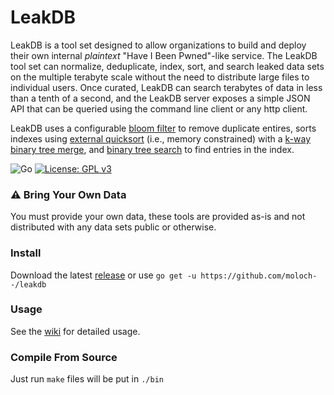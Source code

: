 # LeakDB

LeakDB is a tool set designed to allow organizations to build and deploy their own internal _plaintext_ "Have I Been Pwned"-like service. The LeakDB tool set can normalize, deduplicate, index, sort, and search leaked data sets on the multiple terabyte scale without the need to distribute large files to individual users. Once curated, LeakDB can search terabytes of data in less than a tenth of a second, and the LeakDB server exposes a simple JSON API that can be queried using the command line client or any http client.

LeakDB uses a configurable [bloom filter](https://en.wikipedia.org/wiki/Bloom_filter) to remove duplicate entires, sorts indexes using [external quicksort](https://en.wikipedia.org/wiki/External_sorting) (i.e., memory constrained) with a [k-way binary tree merge](https://en.wikipedia.org/wiki/K-way_merge_algorithm), and [binary tree search](https://en.wikipedia.org/wiki/Binary_tree) to find entries in the index.

![Go](https://github.com/moloch--/leakdb/workflows/Go/badge.svg?branch=master) [![License: GPL v3](https://img.shields.io/badge/License-GPLv3-blue.svg)](https://www.gnu.org/licenses/gpl-3.0)

### ⚠️ Bring Your Own Data

You must provide your own data, these tools are provided as-is and not distributed with any data sets public or otherwise.

### Install

Download the latest [release](https://github.com/moloch--/leakdb/releases) or use `go get -u https://github.com/moloch--/leakdb`

### Usage

See the [wiki](https://github.com/moloch--/leakdb/wiki) for detailed usage.

### Compile From Source

Just run `make` files will be put in `./bin`

